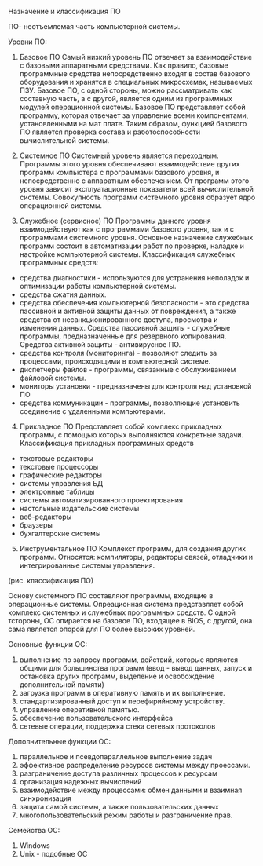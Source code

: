 Назначение и классификация ПО

ПО- неотъемлемая часть компьютерной системы.

Уровни ПО:

1. Базовое ПО
Самый низкий уровень ПО отвечает за взаимодействие с базовыми аппаратными средствами. Как правило, базовые программные средства непосредственно входят в состав базового оборудования и хранятся в специальных микросхемах, называемых ПЗУ. Базовое ПО, с одной стороны, можно рассматривать как составную часть, а с другой, является одним из программных модулей операционной системы. Базовое ПО представляет собой программу, которая отвечает за управление всеми компонентами, установленными на мат плате. Таким образом, функцией базового ПО является проверка состава и работоспособности вычислительной системы.

2. Системное ПО
Системный уровень является переходным. Программы этого уровня обеспечивают взаимодействие других программ компьютера с программами базового уровня, и непосредственно с аппаратным обеспечением. От программ этого уровня зависит эксплуатационные показатели всей вычислительной системы. Совокупность программ системного уровня образует ядро операционной системы.

3. Служебное (сервисное) ПО
Программы данного уровня взаимодействуют как с программами базового уровня, так и с программами системного уровня. Основное назначение служебных программ состоит в автоматизации работ по проверке, наладке и настройке компьютерной системы. 
Классификация служебных программных средств: 
- средства диагностики - используются для устранения неполадок и оптимизации работы компьютерной системы. 
- средства сжатия данных.
- средства обеспечения компьютерной безопасности - это средства пассивной и активной защиты данных от повреждения, а также средства от несанкционированного доступа, просмотра и изменения данных. Средства пассивной защиты - служебные программы, предназначенные для резервного копирования. Средства активной защиты - антивирусное ПО. 
- средства контроля (мониторинга) - позволяют следить за процессами, происходящими в компьютерной системе.
- диспетчеры файлов - программы, связанные с обслуживанием файловой системы.
- мониторы установки - предназначены для контроля над установкой ПО
- средства коммуникации - программы, позволяющие установить соединение с удаленными компьютерами.

4. Прикладное ПО
Представляет собой комплекс прикладных программ, с помощью которых выполняются конкретные задачи.
Классификация прикладных программных средств
- текстовые редакторы
- текстовые процессоры
- графические редакторы
- системы управления БД 
- электронные таблицы
- системы автоматизированного проектирования
- настольные издательские системы
- веб-редакторы
- браузеры
- бухгалтерские системы

5. Инструментальное ПО
Комплекст программ, для создания других программ. 
Относятся: компиляторы, редакторы связей, отладчики и интегрированные системы управления.

(рис. классификация ПО)

Основу системного ПО составляют программы, входящие в операционные системы. Опреационная система представляет собой комплекс системных и служебных программных средств. С одной тстороны, ОС опирается на базовое ПО, входящее в BIOS, с другой, она сама является опорой для ПО более высоких уровней.

Основные функции ОС:
1. выполнение по запросу программ, действий, которые являются общими для большинства программ (ввод - вывод данных, запуск и остановка других программ, выделение и освобождение дополнительной памяти)
2. загрузка программ в оперативную память и их выполнение.
3. стандартизированный доступ к перефирийному устройству.
4. управление оперативной памятью.
5. обеспечение пользовательского интерфейса
6. сетевые операции, поддержка стека сетевых протоколов

Дополнительные функции ОС:
1. параллельное и псевдопараллельное выполнение задач
2. эффективное распределение ресурсов системы между проессами.
3. разграничение доступа различных процессов к ресурсам 
4. организация надежных вычислений 
5. взаимодействие между процессами: обмен данными и взаимная синхронизация
6. защита самой системы, а также пользовательских данных
7. многопользовательский режим работы и разграничение прав.

Семейства ОС:
1. Windows
2. Unix - подобные ОС 